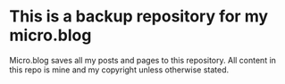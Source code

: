 # This is a backup repository for my micro.blog
Micro.blog saves all my posts and pages to this repository. All content in this repo is mine and my copyright unless otherwise stated.
